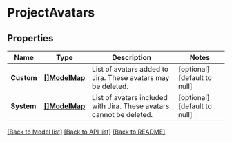 # ProjectAvatars

## Properties
Name | Type | Description | Notes
------------ | ------------- | ------------- | -------------
**Custom** | [**[]ModelMap**](map.md) | List of avatars added to Jira. These avatars may be deleted. | [optional] [default to null]
**System** | [**[]ModelMap**](map.md) | List of avatars included with Jira. These avatars cannot be deleted. | [optional] [default to null]

[[Back to Model list]](../README.md#documentation-for-models) [[Back to API list]](../README.md#documentation-for-api-endpoints) [[Back to README]](../README.md)

